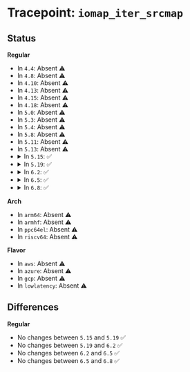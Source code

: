 # Tracepoint: <code>iomap_iter_srcmap</code>

## Status
<b>Regular</b>
<ul>
<li>
In <code>4.4</code>: Absent ⚠️
</li>
<li>
In <code>4.8</code>: Absent ⚠️
</li>
<li>
In <code>4.10</code>: Absent ⚠️
</li>
<li>
In <code>4.13</code>: Absent ⚠️
</li>
<li>
In <code>4.15</code>: Absent ⚠️
</li>
<li>
In <code>4.18</code>: Absent ⚠️
</li>
<li>
In <code>5.0</code>: Absent ⚠️
</li>
<li>
In <code>5.3</code>: Absent ⚠️
</li>
<li>
In <code>5.4</code>: Absent ⚠️
</li>
<li>
In <code>5.8</code>: Absent ⚠️
</li>
<li>
In <code>5.11</code>: Absent ⚠️
</li>
<li>
In <code>5.13</code>: Absent ⚠️
</li>
<li>
<details>
<summary>In <code>5.15</code>: ✅</summary>

Event:

```c
struct trace_event_raw_iomap_class {
    struct trace_entry ent;
    dev_t dev;
    u64 ino;
    u64 addr;
    loff_t offset;
    u64 length;
    u16 type;
    u16 flags;
    dev_t bdev;
    char __data[0];
};
```
Function:

```c
void trace_event_raw_event_iomap_class(void *__data, struct inode *inode, struct iomap *iomap);
```
</details>
</li>
<li>
<details>
<summary>In <code>5.19</code>: ✅</summary>

Event:

```c
struct trace_event_raw_iomap_class {
    struct trace_entry ent;
    dev_t dev;
    u64 ino;
    u64 addr;
    loff_t offset;
    u64 length;
    u16 type;
    u16 flags;
    dev_t bdev;
    char __data[0];
};
```
Function:

```c
void trace_event_raw_event_iomap_class(void *__data, struct inode *inode, struct iomap *iomap);
```
</details>
</li>
<li>
<details>
<summary>In <code>6.2</code>: ✅</summary>

Event:

```c
struct trace_event_raw_iomap_class {
    struct trace_entry ent;
    dev_t dev;
    u64 ino;
    u64 addr;
    loff_t offset;
    u64 length;
    u16 type;
    u16 flags;
    dev_t bdev;
    char __data[0];
};
```
Function:

```c
void trace_event_raw_event_iomap_class(void *__data, struct inode *inode, struct iomap *iomap);
```
</details>
</li>
<li>
<details>
<summary>In <code>6.5</code>: ✅</summary>

Event:

```c
struct trace_event_raw_iomap_class {
    struct trace_entry ent;
    dev_t dev;
    u64 ino;
    u64 addr;
    loff_t offset;
    u64 length;
    u16 type;
    u16 flags;
    dev_t bdev;
    char __data[0];
};
```
Function:

```c
void trace_event_raw_event_iomap_class(void *__data, struct inode *inode, struct iomap *iomap);
```
</details>
</li>
<li>
<details>
<summary>In <code>6.8</code>: ✅</summary>

Event:

```c
struct trace_event_raw_iomap_class {
    struct trace_entry ent;
    dev_t dev;
    u64 ino;
    u64 addr;
    loff_t offset;
    u64 length;
    u16 type;
    u16 flags;
    dev_t bdev;
    char __data[0];
};
```
Function:

```c
void trace_event_raw_event_iomap_class(void *__data, struct inode *inode, struct iomap *iomap);
```
</details>
</li>
</ul>
<b>Arch</b>
<ul>
<li>
In <code>arm64</code>: Absent ⚠️
</li>
<li>
In <code>armhf</code>: Absent ⚠️
</li>
<li>
In <code>ppc64el</code>: Absent ⚠️
</li>
<li>
In <code>riscv64</code>: Absent ⚠️
</li>
</ul>
<b>Flavor</b>
<ul>
<li>
In <code>aws</code>: Absent ⚠️
</li>
<li>
In <code>azure</code>: Absent ⚠️
</li>
<li>
In <code>gcp</code>: Absent ⚠️
</li>
<li>
In <code>lowlatency</code>: Absent ⚠️
</li>
</ul>

## Differences
<b>Regular</b>
<ul>
<li>
No changes between <code>5.15</code> and <code>5.19</code> ✅
</li>
<li>
No changes between <code>5.19</code> and <code>6.2</code> ✅
</li>
<li>
No changes between <code>6.2</code> and <code>6.5</code> ✅
</li>
<li>
No changes between <code>6.5</code> and <code>6.8</code> ✅
</li>
</ul>
